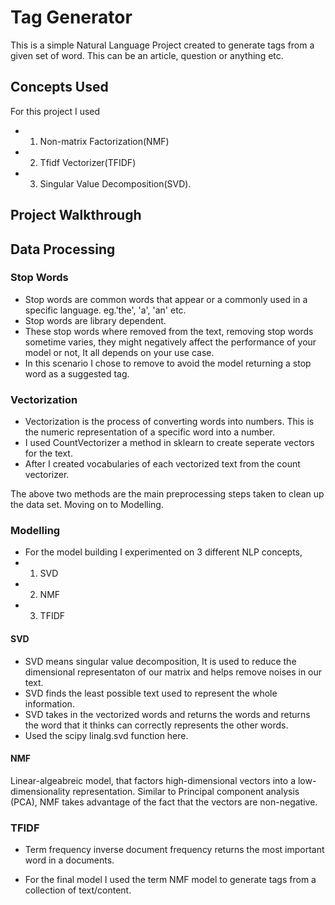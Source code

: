 # Tag Generator
This is a simple Natural Language Project created to generate tags from a given set of word. This can be an article, question or anything etc.

## Concepts Used
For this project I used
- 1. Non-matrix Factorization(NMF)
- 2. Tfidf Vectorizer(TFIDF)
- 3. Singular Value Decomposition(SVD).

## Project Walkthrough

## Data Processing

### Stop Words
- Stop words are common words that appear or a commonly used in a specific language. eg.'the', 'a', 'an' etc.
- Stop words are library dependent.
- These stop words where removed from the text, removing stop words sometime varies, they might negatively 
affect the performance of your model or not, It all depends on your use case. 
- In this scenario I chose to remove to avoid the model returning a stop word as a suggested tag.

### Vectorization
- Vectorization is the process of converting words into numbers. This is the numeric representation of a specific word into a number.
- I used CountVectorizer a method in sklearn to create seperate vectors for the text.
- After I created vocabularies of each vectorized text from the count vectorizer.

The above two methods are the main preprocessing steps taken to clean up the data set. Moving on to Modelling.

### Modelling
- For the model building I experimented on 3 different NLP concepts,
- 1. SVD
- 2. NMF
- 3. TFIDF

#### SVD
- SVD means singular value decomposition, It is used to reduce the dimensional representaton of our matrix and helps remove noises in our text.
- SVD finds the least possible text used to represent the whole information.
- SVD takes in the vectorized words and returns the words and returns the word that it thinks can correctly represents the other words.
- Used the scipy linalg.svd function here.

#### NMF
Linear-algeabreic model, that factors high-dimensional vectors into a low-dimensionality representation. 
Similar to Principal component analysis (PCA), NMF takes advantage of the fact that the vectors are non-negative.

### TFIDF
- Term frequency inverse document frequency returns the most important word in a documents.

- For the final model I used the term NMF model to generate tags from a collection of text/content.
